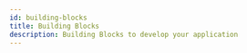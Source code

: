 ```yaml
---
id: building-blocks
title: Building Blocks
description: Building Blocks to develop your application
---
```


